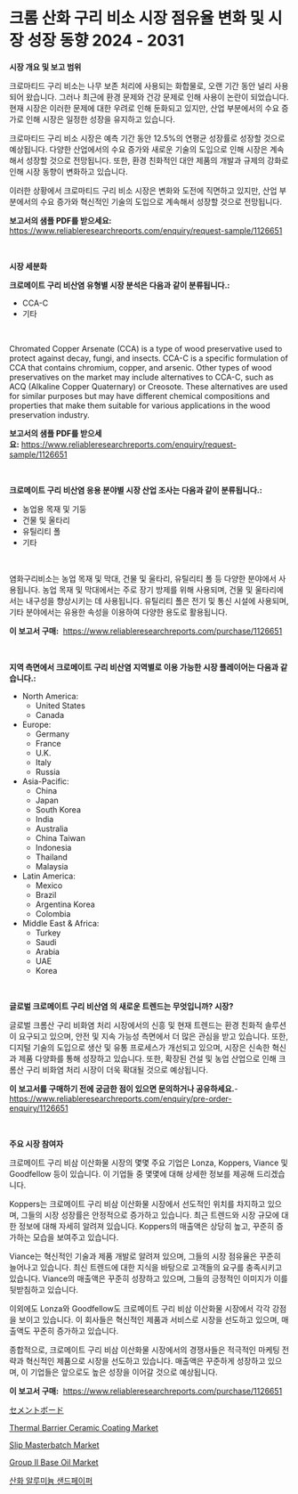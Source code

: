 <p><h1>크롬 산화 구리 비소 시장 점유율 변화 및 시장 성장 동향 2024 - 2031</h1></p><p><strong>시장 개요 및 보고 범위</strong></p>
<p><p>크로마티드 구리 비소는 나무 보존 처리에 사용되는 화합물로, 오랜 기간 동안 널리 사용되어 왔습니다. 그러나 최근에 환경 문제와 건강 문제로 인해 사용이 논란이 되었습니다. 현재 시장은 이러한 문제에 대한 우려로 인해 둔화되고 있지만, 산업 부분에서의 수요 증가로 인해 시장은 일정한 성장을 유지하고 있습니다.</p><p>크로마티드 구리 비소 시장은 예측 기간 동안 12.5%의 연평균 성장률로 성장할 것으로 예상됩니다. 다양한 산업에서의 수요 증가와 새로운 기술의 도입으로 인해 시장은 계속해서 성장할 것으로 전망됩니다. 또한, 환경 친화적인 대안 제품의 개발과 규제의 강화로 인해 시장 동향이 변화하고 있습니다.</p><p>이러한 상황에서 크로마티드 구리 비소 시장은 변화와 도전에 직면하고 있지만, 산업 부분에서의 수요 증가와 혁신적인 기술의 도입으로 계속해서 성장할 것으로 전망됩니다.</p></p>
<p><strong>보고서의 샘플 PDF를 받으세요:</strong> <a href="https://www.reliableresearchreports.com/enquiry/request-sample/1126651">https://www.reliableresearchreports.com/enquiry/request-sample/1126651</a></p>
<p>&nbsp;</p>
<p><strong>시장 세분화</strong></p>
<p><strong>크로메이트 구리 비산염 유형별 시장 분석은 다음과 같이 분류됩니다.:</strong></p>
<p><ul><li>CCA-C</li><li>기타</li></ul></p>
<p>&nbsp;</p>
<p><p>Chromated Copper Arsenate (CCA) is a type of wood preservative used to protect against decay, fungi, and insects. CCA-C is a specific formulation of CCA that contains chromium, copper, and arsenic. Other types of wood preservatives on the market may include alternatives to CCA-C, such as ACQ (Alkaline Copper Quaternary) or Creosote. These alternatives are used for similar purposes but may have different chemical compositions and properties that make them suitable for various applications in the wood preservation industry.</p></p>
<p><strong>보고서의 샘플 PDF를 받으세요:</strong>&nbsp;<a href="https://www.reliableresearchreports.com/enquiry/request-sample/1126651">https://www.reliableresearchreports.com/enquiry/request-sample/1126651</a></p>
<p>&nbsp;</p>
<p><strong> 크로메이트 구리 비산염 응용 분야별 시장 산업 조사는 다음과 같이 분류됩니다.:</strong></p>
<p><ul><li>농업용 목재 및 기둥</li><li>건물 및 울타리</li><li>유틸리티 폴</li><li>기타</li></ul></p>
<p>&nbsp;</p>
<p><p>염화구리비소는 농업 목재 및 막대, 건물 및 울타리, 유틸리티 폴 등 다양한 분야에서 사용됩니다. 농업 목재 및 막대에서는 주로 장기 방제를 위해 사용되며, 건물 및 울타리에서는 내구성을 향상시키는 데 사용됩니다. 유틸리티 폴은 전기 및 통신 시설에 사용되며, 기타 분야에서는 유용한 속성을 이용하여 다양한 용도로 활용됩니다.</p></p>
<p><strong>이 보고서 구매:</strong>&nbsp; <a href="https://www.reliableresearchreports.com/purchase/1126651">https://www.reliableresearchreports.com/purchase/1126651</a></p>
<p>&nbsp;</p>
<p><strong>지역 측면에서 크로메이트 구리 비산염 지역별로 이용 가능한 시장 플레이어는 다음과 같습니다.:</strong></p>
<p><ul>
    <li>
        North America:
        <ul>
            <li>United States</li>
            <li>Canada</li>
        </ul>
    </li>
    <li>
        Europe:
        <ul>
            <li>Germany</li>
            <li>France</li>
            <li>U.K.</li>
            <li>Italy</li>
            <li>Russia</li>
        </ul>
    </li>
    <li>
        Asia-Pacific:
        <ul>
            <li>China</li>
            <li>Japan</li>
            <li>South Korea</li>
            <li>India</li>
            <li>Australia</li>
            <li>China Taiwan</li>
            <li>Indonesia</li>
            <li>Thailand</li>
            <li>Malaysia</li>
        </ul>
    </li>
    <li>
        Latin America:
        <ul>
            <li>Mexico</li>
            <li>Brazil</li>
            <li>Argentina Korea</li>
            <li>Colombia</li>
        </ul>
    </li>
    <li>
        Middle East & Africa:
        <ul>
            <li>Turkey</li>
            <li>Saudi</li>
            <li>Arabia</li>
            <li>UAE</li>
            <li>Korea</li>
        </ul>
    </li>
    </ul></p>
<p>&nbsp;</p>
<p><strong>글로벌 크로메이트 구리 비산염 의 새로운 트렌드는 무엇입니까? 시장?</strong></p>
<p><p>글로벌 크롬산 구리 비화염 처리 시장에서의 신흥 및 현재 트렌드는 환경 친화적 솔루션이 요구되고 있으며, 안전 및 지속 가능성 측면에서 더 많은 관심을 받고 있습니다. 또한, 디지털 기술의 도입으로 생산 및 유통 프로세스가 개선되고 있으며, 시장은 신속한 혁신과 제품 다양화를 통해 성장하고 있습니다. 또한, 확장된 건설 및 농업 산업으로 인해 크롬산 구리 비화염 처리 시장이 더욱 확대될 것으로 예상됩니다.</p></p>
<p><strong>이 보고서를 구매하기 전에 궁금한 점이 있으면 문의하거나 공유하세요.</strong>- <a href="https://www.reliableresearchreports.com/enquiry/pre-order-enquiry/1126651">https://www.reliableresearchreports.com/enquiry/pre-order-enquiry/1126651</a></p>
<p>&nbsp;</p>
<p><strong>주요 시장 참여자</strong></p>
<p><p>크로메이트 구리 비삼 이산화물 시장의 몇몇 주요 기업은 Lonza, Koppers, Viance 및 Goodfellow 등이 있습니다. 이 기업들 중 몇몇에 대해 상세한 정보를 제공해 드리겠습니다.</p><p>Koppers는 크로메이트 구리 비삼 이산화물 시장에서 선도적인 위치를 차지하고 있으며, 그들의 시장 성장률은 안정적으로 증가하고 있습니다. 최근 트렌드와 시장 규모에 대한 정보에 대해 자세히 알려져 있습니다. Koppers의 매출액은 상당히 높고, 꾸준히 증가하는 모습을 보여주고 있습니다.</p><p>Viance는 혁신적인 기술과 제품 개발로 알려져 있으며, 그들의 시장 점유율은 꾸준히 늘어나고 있습니다. 최신 트렌드에 대한 지식을 바탕으로 고객들의 요구를 충족시키고 있습니다. Viance의 매출액은 꾸준히 성장하고 있으며, 그들의 긍정적인 이미지가 이를 뒷받침하고 있습니다.</p><p>이외에도 Lonza와 Goodfellow도 크로메이트 구리 비삼 이산화물 시장에서 각각 강점을 보이고 있습니다. 이 회사들은 혁신적인 제품과 서비스로 시장을 선도하고 있으며, 매출액도 꾸준히 증가하고 있습니다.</p><p>종합적으로, 크로메이트 구리 비삼 이산화물 시장에서의 경쟁사들은 적극적인 마케팅 전략과 혁신적인 제품으로 시장을 선도하고 있습니다. 매출액은 꾸준하게 성장하고 있으며, 이 기업들은 앞으로도 높은 성장을 이어갈 것으로 예상됩니다.</p></p>
<p><strong>이 보고서 구매:</strong>&nbsp;&nbsp;<a href="https://www.reliableresearchreports.com/purchase/1126651">https://www.reliableresearchreports.com/purchase/1126651</a></p>
<p><p><a href="https://github.com/cbigkbh02719/Market-Research-Report-List-1/blob/main/8436747189954.md">セメントボード</a></p><p><a href="https://github.com/CliffMedina6/Market-Research-Report-List-3/blob/main/thermal-barrier-ceramic-coating-market.md">Thermal Barrier Ceramic Coating Market</a></p><p><a href="https://skillful-vermicelli-b89.notion.site/Slip-Masterbatch-Market-Research-Report-Provides-thorough-Industry-Overview-which-offers-an-In-Dept-c61903d048b245ccada8070e0739ea8e">Slip Masterbatch Market</a></p><p><a href="https://issuu.com/reportprime-2/docs/group-ii-base-oil-market-size-2030.pptx">Group II Base Oil Market</a></p><p><a href="https://medium.com/@gabrielblanda5656/%EC%95%8C%EB%A3%A8%EB%AF%B8%EB%8A%84-%EC%82%B0%ED%99%94%EB%AC%BC-%EC%82%AC%ED%8E%98%ED%8D%BC-%EC%8B%9C%EC%9E%A5%EC%9D%80-%EC%8B%9C%EC%9E%A5-%EC%A0%90%EC%9C%A0%EC%9C%A8-%EA%B7%9C%EB%AA%A8-%EB%B0%8F-2031%EB%85%84%EA%B9%8C%EC%A7%80-%EC%98%88%EC%83%81%EB%90%9C-%EC%98%88%EC%B8%A1%EC%97%90-%EC%B4%88%EC%A0%90%EC%9D%84-%EB%A7%9E%EC%B6%94%EA%B3%A0-%EC%9E%88%EC%8A%B5%EB%8B%88%EB%8B%A4-0970f203daf8">산화 알루미늄 샌드페이퍼</a></p></p>
